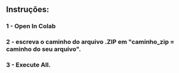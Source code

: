 ## Instruções:  
### 1 - Open In Colab
### 2 - escreva o caminho do arquivo .ZIP em "caminho_zip = caminho do seu arquivo".
### 3 - Execute All.
